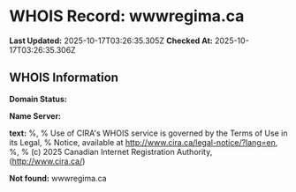 # WHOIS Record: wwwregima.ca

**Last Updated:** 2025-10-17T03:26:35.305Z
**Checked At:** 2025-10-17T03:26:35.306Z

## WHOIS Information

**Domain Status:** 

**Name Server:** 

**text:** %, % Use of CIRA's WHOIS service is governed by the Terms of Use in its Legal, % Notice, available at http://www.cira.ca/legal-notice/?lang=en, %, % (c) 2025 Canadian Internet Registration Authority, (http://www.cira.ca/)

**Not found:** wwwregima.ca


